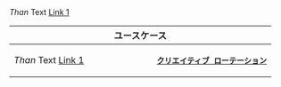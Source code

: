 <span data-md-type="paragraph">
  <em>Than</em>
    Text
  <a href="/docs/privacy-sandbox/shared-storage/known-customer/">Link 1</a>
</span>

<table class="with-heading-tint width-full">
    <thead>
      <tr>
        <th colspan="2">ユースケース</th>
      </tr>
    </thead>
    <tr>
       <td>
          <span data-md-type="paragraph">
              <em>Than</em>
              Text
              <a href="/docs/privacy-sandbox/shared-storage/known-customer/">Link 1</a>
          </span>
       </td>
       <td>
          <strong>
            <code data-md-type="paragraph">
              <a href="/docs/privacy-sandbox/shared-storage/creative-rotation/">クリエイティブ ローテーション</a>
            </code>
          </strong>
       </td>
    </tr>
